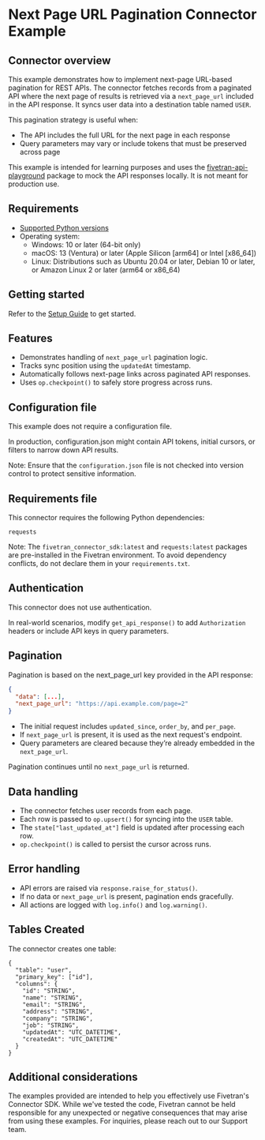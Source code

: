 # Next Page URL Pagination Connector Example

## Connector overview
This example demonstrates how to implement next-page URL-based pagination for REST APIs. The connector fetches records from a paginated API where the next page of results is retrieved via a `next_page_url` included in the API response. It syncs user data into a destination table named `USER`.

This pagination strategy is useful when:
- The API includes the full URL for the next page in each response
- Query parameters may vary or include tokens that must be preserved across page

This example is intended for learning purposes and uses the [fivetran-api-playground](https://pypi.org/project/fivetran-api-playground/) package to mock the API responses locally. It is not meant for production use.


## Requirements
- [Supported Python versions](https://github.com/fivetran/fivetran_connector_sdk/blob/main/README.md#requirements)   
- Operating system:
  - Windows: 10 or later (64-bit only)
  - macOS: 13 (Ventura) or later (Apple Silicon [arm64] or Intel [x86_64])
  - Linux: Distributions such as Ubuntu 20.04 or later, Debian 10 or later, or Amazon Linux 2 or later (arm64 or x86_64)


## Getting started
Refer to the [Setup Guide](https://fivetran.com/docs/connectors/connector-sdk/setup-guide) to get started.


## Features
- Demonstrates handling of `next_page_url` pagination logic.
- Tracks sync position using the `updatedAt` timestamp.
- Automatically follows next-page links across paginated API responses.
- Uses `op.checkpoint()` to safely store progress across runs.


## Configuration file
This example does not require a configuration file.

In production, configuration.json might contain API tokens, initial cursors, or filters to narrow down API results.

Note: Ensure that the `configuration.json` file is not checked into version control to protect sensitive information.


## Requirements file
This connector requires the following Python dependencies:

```
requests
```

Note: The `fivetran_connector_sdk:latest` and `requests:latest` packages are pre-installed in the Fivetran environment. To avoid dependency conflicts, do not declare them in your `requirements.txt`.


## Authentication
This connector does not use authentication.

In real-world scenarios, modify `get_api_response()` to add `Authorization` headers or include API keys in query parameters.


## Pagination
Pagination is based on the next_page_url key provided in the API response:
```json
{
  "data": [...],
  "next_page_url": "https://api.example.com/page=2"
}
```
- The initial request includes `updated_since`, `order_by`, and `per_page`.
- If `next_page_url` is present, it is used as the next request's endpoint.
- Query parameters are cleared because they’re already embedded in the `next_page_url`.

Pagination continues until no `next_page_url` is returned.


## Data handling
- The connector fetches user records from each page.
- Each row is passed to `op.upsert()` for syncing into the `USER` table.
- The `state["last_updated_at"]` field is updated after processing each row.
- `op.checkpoint()` is called to persist the cursor across runs.

## Error handling
- API errors are raised via `response.raise_for_status()`.
- If no data or `next_page_url` is present, pagination ends gracefully.
- All actions are logged with `log.info()` and `log.warning()`.

## Tables Created
The connector creates one table:

```
{
  "table": "user",
  "primary_key": ["id"],
  "columns": {
    "id": "STRING",
    "name": "STRING",
    "email": "STRING",
    "address": "STRING",
    "company": "STRING",
    "job": "STRING",
    "updatedAt": "UTC_DATETIME",
    "createdAt": "UTC_DATETIME"
  }
}
```


## Additional considerations

The examples provided are intended to help you effectively use Fivetran's Connector SDK. While we've tested the code, Fivetran cannot be held responsible for any unexpected or negative consequences that may arise from using these examples. For inquiries, please reach out to our Support team.